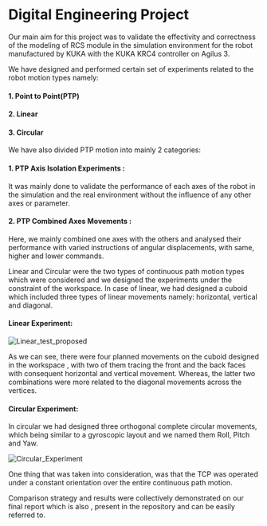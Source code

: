 # Digital Engineering Project


Our main aim for this project was to validate the effectivity and correctness of the modeling of RCS module in the simulation environment for the robot manufactured by KUKA with the KUKA KRC4 controller on Agilus 3.

We have designed and performed certain set of experiments related to the robot motion types namely:
#### 1. Point to Point(PTP)
#### 2. Linear
#### 3. Circular

We have also divided PTP motion into mainly 2 categories:
#### 1. PTP Axis Isolation Experiments : ####
It was mainly done to validate the performance of each axes of the robot in the simulation and the real environment without the influence of any other axes or parameter.
#### 2. PTP Combined Axes Movements : ####
Here, we mainly combined one axes with the others and analysed their performance with varied instructions of angular displacements, with same, higher and lower commands.

Linear and Circular were the two types of continuous path motion types which were considered and we designed the experiments under the constraint of the workspace. In case of linear, we had designed a cuboid which included three types of linear movements namely: horizontal, vertical and diagonal.

#### Linear Experiment:

![Linear_test_proposed](https://user-images.githubusercontent.com/56831972/155883775-450dfdbc-9124-4efa-a5cf-711c22c92941.jpg)

As we can see, there were four planned movements on the cuboid designed in the workspace , with two of them tracing the front and the back faces with consequent horizontal and vertical movement. Whereas, the latter two combinations were more related to the diagonal movements across the vertices.



#### Circular Experiment:
In circular we had designed three orthogonal complete circular movements, which being similar to a gyroscopic layout and we named them Roll, Pitch and Yaw.

![Circular_Experiment](https://user-images.githubusercontent.com/56831972/155883093-cb1257f2-8d34-43b7-8646-c9648939a587.PNG)

One thing that was taken into consideration, was that the TCP was operated under a constant orientation over the entire continuous path motion.


Comparison strategy and results were collectively demonstrated on our final report which is also , present in the repository and can be easily referred to.
